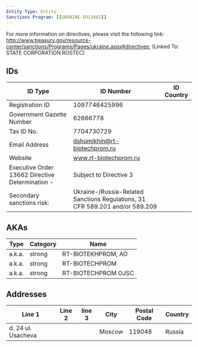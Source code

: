 ```yaml
---
Entity Type: Entity
Sanctions Program: [[UKRAINE-EO13662]]
---
```

For more information on directives, please visit the following link: http://www.treasury.gov/resource-center/sanctions/Programs/Pages/ukraine.aspx#directives; (Linked To: STATE CORPORATION ROSTEC)

## IDs
| ID Type | ID Number | ID Country |
|---------|-----------|------------|
| Registration ID | 1097746425996 |  |
| Government Gazette Number | 62666778 |  |
| Tax ID No. | 7704730729 |  |
| Email Address | dshumikhin@rt-biotechprom.ru |  |
| Website | www.rt-biotechprom.ru |  |
| Executive Order 13662 Directive Determination - | Subject to Directive 3 |  |
| Secondary sanctions risk: | Ukraine-/Russia-Related Sanctions Regulations, 31 CFR 589.201 and/or 589.209 |  |


## AKAs
| Type | Category | Name      | 
|------|----------|-----------|
| a.k.a. | strong | RT-BIOTEKHPROM, AO |
| a.k.a. | strong | RT-BIOTECHPROM |
| a.k.a. | strong | RT-BIOTECHPROM OJSC |


## Addresses
| Line 1 | Line 2 | line 3 | City | Postal Code| Country | 
|--------|--------|--------|------|------------|---------|
| d. 24 ul. Usacheva |  |  | Moscow | 119048 | Russia |


